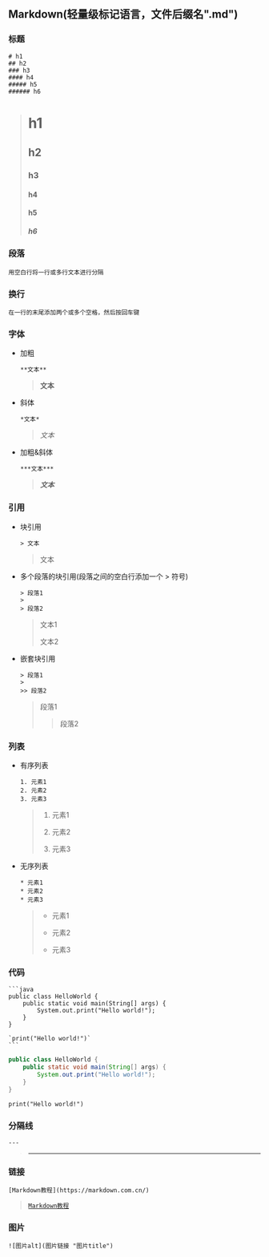 ## Markdown(轻量级标记语言，文件后缀名".md")
### **标题**
```
# h1
## h2
### h3
#### h4
##### h5
###### h6
```
> # h1
>
> ## h2
>
> ### h3
>
> #### h4
>
> #### h5
>
> ##### h6

### **段落**
```
用空白行将一行或多行文本进行分隔
```

### **换行**
```
在一行的末尾添加两个或多个空格，然后按回车键
```

### **字体**
* 加粗
  ```
  **文本**
  ```
  > **文本**

* 斜体
  ```
  *文本*
  ```
  > *文本*

* 加粗&斜体
  ```
  ***文本***
  ```
  > ***文本***

### **引用**
* 块引用
  ```
  > 文本
  ```
  > 文本

* 多个段落的块引用(段落之间的空白行添加一个 > 符号)
  ```
  > 段落1
  >
  > 段落2
  ```
  > 文本1
  >
  > 文本2

* 嵌套块引用
  ```
  > 段落1
  >
  >> 段落2
  ```
  > 段落1
  >
  >> 段落2

### **列表**
* 有序列表
  ```
  1. 元素1
  2. 元素2
  3. 元素3
  ```
  > 1. 元素1
  >
  > 2. 元素2
  >
  > 3. 元素3

* 无序列表
  ```
  * 元素1
  * 元素2
  * 元素3
  ```
  > * 元素1
  >
  > * 元素2
  >
  > * 元素3

### **代码**
````
```java
public class HelloWorld { 
	public static void main(String[] args) { 
		System.out.print("Hello world!");
	}
}

`print("Hello world!")`
```
````
```java
public class HelloWorld { 
	public static void main(String[] args) { 
		System.out.print("Hello world!");
	}
}
```
`print("Hello world!")`

### **分隔线**
```
---
```
> ---

### **链接**
```
[Markdown教程](https://markdown.com.cn/)
```
> [`Markdown教程`](https://markdown.com.cn/)

### **图片**
```
![图片alt](图片链接 "图片title")
```